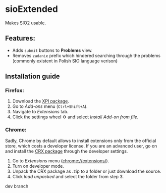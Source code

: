 # sioExtended
Makes SIO2 usable.

## Features:
* Adds `submit` buttons to **Problems** view.
* Removes `zadanie` prefix which hindered searching through the problems (commonly existent in Polish SIO language verison)

## Installation guide
### Firefox:
1. Download the [XPI package](https://github.com/pitek1/sioExtended/raw/master/sioextended.xpi).
2. Go to *Add-ons* menu (`Ctrl+Shift+A`).
3. Navigate to *Extensions* tab.
4. Click the settings wheel ⚙ and select *Install Add-on from file*.

### Chrome:
Sadly, Chrome by default allows to install extensions only from the official store, which costs a developer license.
If you are an advanced user, go on and install the [CRX package](https://github.com/pitek1/sioExtended/raw/master/sioextended.crx) through the developer settings.
1. Go to *Extensions* menu (<chrome://extensions/>).
2. Turn on developer mode.
3. Unpack the CRX package as .zip to a folder or just download the source.
4. Click *load unpacked* and select the folder from step 3.

dev branch